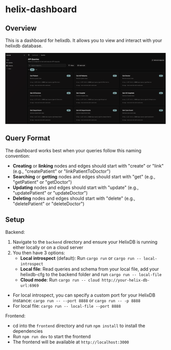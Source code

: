 # helix-dashboard

## Overview

This is a dashboard for helixdb. It allows you to view and interact with your helixdb database.

![Dashboard](./public/dashboard.png)


## Query Format

The dashboard works best when your queries follow this naming convention:

- **Creating** or **linking** nodes and edges should start with "create" or "link" (e.g., "createPatient" or "linkPatientToDoctor")
- **Searching** or **getting** nodes and edges should start with "get" (e.g., "getPatient" or "getDoctor")
- **Updating** nodes and edges should start with "update" (e.g., "updatePatient" or "updateDoctor")
- **Deleting** nodes and edges should start with "delete" (e.g., "deletePatient" or "deleteDoctor")

## Setup

Backend:
1. Navigate to the `backend` directory and ensure your HelixDB is running either locally or on a cloud server
2. You then have 3 options:
    - **Local introspect** (default): Run `cargo run` or `cargo run -- local-introspect`
    - **Local file**: Read queries and schema from your local file, add your helixdb-cfg to the backend folder and run `cargo run -- local-file`
    - **Cloud mode**: Run `cargo run -- cloud http://your-helix-db-url:6969`

- For local introspect, you can specify a custom port for your HelixDB instance: `cargo run -- --port 8888` or `cargo run -- -p 8888`
- For local file: `cargo run -- local-file --port 8888`

Frontend:
- cd into the `frontend` directory and run `npm install` to install the dependencies
- Run `npm run dev` to start the frontend
- The frontend will be available at `http://localhost:3000`

